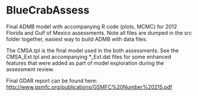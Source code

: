 # BlueCrabAssess
Final ADMB model with accompanying R code (plots, MCMC) for 2012 Florida and Gulf of Mexico assessments. Note all files are dumped in the src folder together, easiest way to build ADMB with data files.

The CMSA.tpl is the final model used in the both assessments.  See the CMSA_Ext.tpl and accompanying *_Ext.dat files for some enhanced features that were added as part of model exploration during the assessment review.

Final GDAR report can be found here: http://www.gsmfc.org/publications/GSMFC%20Number%20215.pdf
